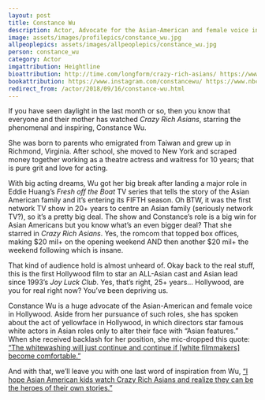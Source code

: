 ```yaml
---
layout: post
title: Constance Wu
description: Actor, Advocate for the Asian-American and female voice in Hollywood
image: assets/images/profilepics/constance_wu.jpg
allpeoplepics: assets/images/allpeoplepics/constance_wu.jpg
person: constance_wu
category: Actor
imgattribution: Heightline
bioattribution: http://time.com/longform/crazy-rich-asians/ https://www.nytimes.com/2018/08/26/arts/crazy-rich-asians-tops-box-office-again.html https://twitter.com/ConstanceWu  
bookattribution: https://www.instagram.com/constancewu/ https://www.nbcnews.com/news/asian-america/worthy-exciting-novel-constance-wu-wants-you-read-fall-n655676
redirect_from: /actor/2018/09/16/constance-wu.html  
---
```


If you have seen daylight in the last month or so, then you know that everyone and their mother has watched <i>Crazy Rich Asians</i>, starring the phenomenal and inspiring, Constance Wu. 

She was born to parents who emigrated from Taiwan and grew up in Richmond, Virginia. After school, she moved to New York and scraped money together working as a theatre actress and waitress for 10 years; that is pure grit and love for acting. 

With big acting dreams, Wu got her big break after landing a major role in Eddie Huang’s <i>Fresh off the Boat</i> TV series that tells the story of the Asian American family and it’s entering its FIFTH season. Oh BTW, it was the first network TV show in 20+ years to centre an Asian family (seriously network TV?), so it’s a pretty big deal. The show and Constance’s role is a big win for Asian Americans but you know what’s an even bigger deal? That she starred in <i>Crazy Rich Asians</i>. Yes, the romcom that topped box offices, making $20 mil+ on the opening weekend AND then another $20 mil+ the weekend following which is insane. 

That kind of audience hold is almost unheard of. Okay back to the real stuff, this is the first Hollywood film to star an ALL-Asian cast and Asian lead since 1993’s <i>Joy Luck Club</i>. Yes, that’s right, 25+ years… Hollywood, are you for real right now? You’ve been depriving us. 

Constance Wu is a huge advocate of the Asian-American and female voice in Hollywood. Aside from her pursuance of such roles, she has spoken about the act of yellowface in Hollywood, in which directors star famous white actors in Asian roles only to alter their face with “Asian features.” When she received backlash for her position, she mic-dropped this quote: <a href="https://www.buzzfeednews.com/article/susancheng/constance-wu-mingna-wen-urge-asian-americans-to-fight-back#.exX50Px4V">“The whitewashing will just continue and continue if [white filmmakers] become comfortable.”</a> 

And with that, we’ll leave you with one last word of inspiration from Wu, <a href="https://twitter.com/ConstanceWu/status/1024449682766852096">“I hope Asian American kids watch Crazy Rich Asians and realize they can be the heroes of their own stories.”</a>





